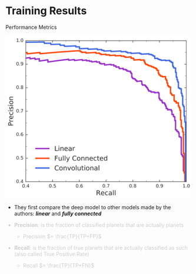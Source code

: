 # Training Results

Performance Metrics

<div class="grid grid-cols-2 justify-items-center">
<div class="col-span-1">
<img src="/images/pre_rec.png" class="p-4 shadow-xl max-w-90"/>
</div>
<div class="col-span-1 grid items-center">

* They first compare the deep model to other models made by the authors: ***linear*** and ***fully connected***


<div class="not-active">

* **Precision**: is the fraction of classified planets that are actually planets

    * Precision $= \frac{TP}{TP+FP}$

* **Recall**: is the fraction of true planets that are actually classified as such (also called True Positive Rate)
    * Recall $= \frac{TP}{TP+FN}$


</div>
</div>
</div>

<style>
.not-active {
  opacity: 20%;
}
</style>